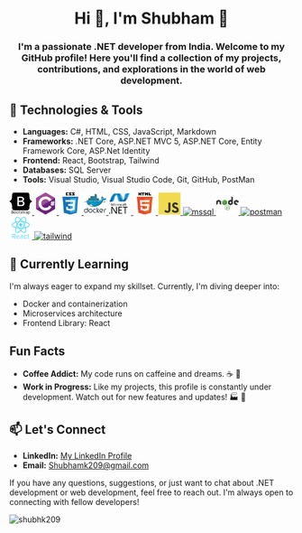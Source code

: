 <h1 align="center">Hi 👋, I'm Shubham 👲 </h1>
<h3 align="center">I'm a passionate .NET developer from India. Welcome to my GitHub profile! Here you'll find a collection of my projects, contributions, and explorations in the world of web development.</h3>


## 🔧 Technologies & Tools

- **Languages:** C#, HTML, CSS, JavaScript, Markdown
- **Frameworks:** .NET Core, ASP.NET MVC 5, ASP.NET Core, Entity Framework Core, ASP.Net Identity
- **Frontend:** React, Bootstrap, Tailwind
- **Databases:** SQL Server
- **Tools:** Visual Studio, Visual Studio Code, Git, GitHub, PostMan



<p align="left"> <a href="https://getbootstrap.com" target="_blank" rel="noreferrer"> <img src="https://raw.githubusercontent.com/devicons/devicon/master/icons/bootstrap/bootstrap-plain-wordmark.svg" alt="bootstrap" width="40" height="40"/> </a> <a href="https://www.w3schools.com/cs/" target="_blank" rel="noreferrer"> <img src="https://raw.githubusercontent.com/devicons/devicon/master/icons/csharp/csharp-original.svg" alt="csharp" width="40" height="40"/> </a> <a href="https://www.w3schools.com/css/" target="_blank" rel="noreferrer"> <img src="https://raw.githubusercontent.com/devicons/devicon/master/icons/css3/css3-original-wordmark.svg" alt="css3" width="40" height="40"/> </a> <a href="https://www.docker.com/" target="_blank" rel="noreferrer"> <img src="https://raw.githubusercontent.com/devicons/devicon/master/icons/docker/docker-original-wordmark.svg" alt="docker" width="40" height="40"/> </a> <a href="https://dotnet.microsoft.com/" target="_blank" rel="noreferrer"> <img src="https://raw.githubusercontent.com/devicons/devicon/master/icons/dot-net/dot-net-original-wordmark.svg" alt="dotnet" width="40" height="40"/> </a> <a href="https://www.w3.org/html/" target="_blank" rel="noreferrer"> <img src="https://raw.githubusercontent.com/devicons/devicon/master/icons/html5/html5-original-wordmark.svg" alt="html5" width="40" height="40"/> </a> <a href="https://developer.mozilla.org/en-US/docs/Web/JavaScript" target="_blank" rel="noreferrer"> <img src="https://raw.githubusercontent.com/devicons/devicon/master/icons/javascript/javascript-original.svg" alt="javascript" width="40" height="40"/> </a> <a href="https://www.microsoft.com/en-us/sql-server" target="_blank" rel="noreferrer"> <img src="https://www.svgrepo.com/show/303229/microsoft-sql-server-logo.svg" alt="mssql" width="40" height="40"/> </a> <a href="https://nodejs.org" target="_blank" rel="noreferrer"> <img src="https://raw.githubusercontent.com/devicons/devicon/master/icons/nodejs/nodejs-original-wordmark.svg" alt="nodejs" width="40" height="40"/> </a> <a href="https://postman.com" target="_blank" rel="noreferrer"> <img src="https://www.vectorlogo.zone/logos/getpostman/getpostman-icon.svg" alt="postman" width="40" height="40"/> </a> <a href="https://reactjs.org/" target="_blank" rel="noreferrer"> <img src="https://raw.githubusercontent.com/devicons/devicon/master/icons/react/react-original-wordmark.svg" alt="react" width="40" height="40"/> </a> <a href="https://tailwindcss.com/" target="_blank" rel="noreferrer"> <img src="https://www.vectorlogo.zone/logos/tailwindcss/tailwindcss-icon.svg" alt="tailwind" width="40" height="40"/> </a> 
 

## 🌱 Currently Learning
I'm always eager to expand my skillset. Currently, I'm diving deeper into:
- Docker and containerization
- Microservices architecture
- Frontend Library: React

## Fun Facts

- **Coffee Addict:** My code runs on caffeine and dreams. ☕ 🍵 
- **Work in Progress:** Like my projects, this profile is constantly under development. Watch out for new features and updates! 🏭 🚧 

## 📫 Let's Connect

- **LinkedIn:** [My LinkedIn Profile](https://www.linkedin.com/in/shubham-kumar-30a73bb7/)
- **Email:** Shubhamk209@gmail.com

If you have any questions, suggestions, or just want to chat about .NET development or web development, feel free to reach out. I'm always open to connecting with fellow developers!

<p><img align="left" src="https://github-readme-stats.vercel.app/api/top-langs?username=shubhk209&show_icons=true&locale=en&layout=compact" alt="shubhk209" /></p>  
